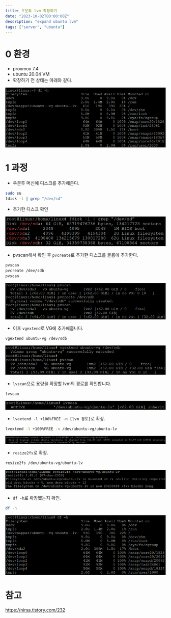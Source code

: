 ```yaml
---
title: 우분투 lvm 확장하기
date: "2023-10-02T00:00:00Z"
description: "expand ubuntu lvm"
tags: ["server", "ubuntu"]
---
```


# 0 환경

-   proxmox 7.4
-   ubuntu 20.04 VM
-   확장하기 전 상태는 아래와 같다.

![df-h_before](./df-h_before.png)

# 1 과정

-   우분투 머신에 디스크를 추가해준다.

```sh
sudo su
fdisk -l | grep "/dev/sd"
```

-   추가한 디스크 확인

![fdisk](./fdisk.png)

-   pvscan해서 확인 후 `pvcreate`로 추가한 디스크를 볼륨에 추가한다.

```sh
pvscan
pvcreate /dev/sdb
pvscan
```

![pvcreate](./pvcreate.png)

-   이후 `vgextend`로 VG에 추가해줍니다.

```sh
vgextend ubuntu-vg /dev/sdb
```

![vgextend](./vgextend.png)

-   `lvscan`으로 용량을 확장할 lvm의 경로를 확인합니다.

```sh
lvscan
```

![lvscan](./lvscan.png)

-   `lvextend -l +100%FREE -n [lvm 경로]`로 확장.

```sh
lvextend -l +100%FREE -n /dev/ubuntu-vg/ubuntu-lv
```

![lvextend](./lvextend.png)

-   `resize2fs`로 확장.

```sh
resize2fs /dev/ubuntu-vg/ubuntu-lv
```

![resize2fs](./resize2fs.png)

-   `df -h`로 확장됐는지 확인.

```sh
df -h
```

![df-h_after](./df-h_after.png)

# 참고

https://nirsa.tistory.com/232
